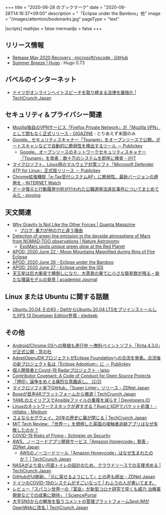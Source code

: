 +++
title = "2020-06-28 のブックマーク"
date =  "2020-06-28T14:16:37+09:00"
description = "「Eclipse under the Bamboo」他"
image = "/images/attention/bookmarks.jpg"
pageType = "text"

[scripts]
  mathjax = false
  mermaidjs = false
+++

## リリース情報

- [Release May 2020 Recovery · microsoft/vscode · GitHub](https://github.com/microsoft/vscode/releases/tag/1.46.1)
- [Summer Breeze | Hugo](https://gohugo.io/news/0.73.0-relnotes/) : Hugo 0.73

## バベルのインターネット

- [ドイツがオンラインヘイトスピーチを取り締まる法律を厳格化  |  TechCrunch Japan](https://jp.techcrunch.com/2020/06/21/2020-06-19-germany-tightens-online-hate-speech-rules-to-make-platforms-send-reports-straight-to-the-feds/)

## セキュリティ＆プライバシー関連

- [Mozilla独自のVPNサービス「Firefox Private Network」が「Mozilla VPN」として間もなく正式リリース - GIGAZINE](https://gigazine.net/news/20200619-firefox-private-network-mozilla-vpn/) : とりあえず米国のみ
- [Google、セキュリティスキャナー「Tsunami」をオープンソースで公開。ポートスキャンなどで自動的に脆弱性を検出するツール － Publickey](https://www.publickey1.jp/blog/20/googletsunami.html)
    - [Google、オープンソースのネットワークセキュリティスキャナー「Tsunami」を発表：数十万のシステムを即座に検査 - ＠IT](https://www.atmarkit.co.jp/ait/articles/2006/26/news120.html)
- [マイクロソフト、Linux用のマルウェア対策ソフト「Microsoft Defender ATP for Linux」正式版リリース － Publickey](https://www.publickey1.jp/blog/20/linuxmicrosoft_defender_atp_for_linux_1.html)
- [Chrome拡張機能「e-Tax受付システムAP」に脆弱性、最新バージョンの適用を - INTERNET Watch](https://internet.watch.impress.co.jp/docs/news/1261386.html)
- [データ復元と行動履歴分析が行われた公職選挙法違反事件についてまとめてみた - piyolog](https://piyolog.hatenadiary.jp/entry/2020/06/26/055151)

## 天文関連

- [Why Gravity Is Not Like the Other Forces | Quanta Magazine](https://www.quantamagazine.org/why-gravity-is-not-like-the-other-forces-20200615/)
    - [ブログ: 重力が他の力と違う理由](https://okuranagaimo.blogspot.com/2020/06/blog-post_21.html)
- [Detection of green line emission in the dayside atmosphere of Mars from NOMAD-TGO observations | Nature Astronomy](https://www.nature.com/articles/s41550-020-1123-2?error=cookies_not_supported&code=28c3b9f8-6442-4faa-a251-a2daa58b0cd2)
    - [ExoMars spots unique green glow at the Red Planet](https://phys.org/news/2020-06-exomars-unique-green-red-planet.html#lightbox)
- [APOD: 2020 June 22 - Moon Mountains Magnified during Ring of Fire Eclipse](https://apod.nasa.gov/apod/ap200622.html)
- [APOD: 2020 June 26 - Eclipse under the Bamboo](https://apod.nasa.gov/apod/ap200626.html)
- [APOD: 2020 June 27 - Eclipse under the ISS](https://apod.nasa.gov/apod/ap200627.html)
- [天王星は巨大衝突で横倒しになり、大蒸発の果てに小さな衛星群が残る – 新たな理論モデルの発見 | academist Journal](https://academist-cf.com/journal/?p=13167)

## Linux または Ubuntu に関する話題

- [Ubuntu 20.04 その93 - DellからUbuntu 20.04 LTSをプリインストールしたXPS 13 Developer Edition登場 - kledgeb](https://kledgeb.blogspot.com/2020/06/ubuntu-2004-93-dellubuntu-2004-ltsxps.html)

## その他

- [Android/Chrome OSへの移植も進行中 ～無料ペイントソフト「Krita 4.3.0」が正式公開 - 窓の杜](https://forest.watch.impress.co.jp/docs/news/1260423.html)
- [AdoptOpenJDKプロジェクトがEclipse Foundationへの合流を発表。合流後の新プロジェクト名は「Eclipse Adoptium」に － Publickey](https://www.publickey1.jp/blog/20/adoptopenjdkeclipse_foundationeclipse_adoptium.html)
- [個人開発者とCovid-19 Radarプロジェクト - laiso](https://lai.so/entry/2020/06/22/covid-19radar-and-me)
- [Contributor Covenant: A Code of Conduct for Open Source Projects](https://www.contributor-covenant.org/)
- [「押印」論争をめぐる痛烈な意趣返し。 (2/2)](https://blogos.com/article/466167/?p=2)
- [マイクロソフト傘下GitHub、「Super Linter」リリース - ZDNet Japan](https://japan.zdnet.com/article/35155628/)
- [Boseが音声ARプラットフォームから撤退  |  TechCrunch Japan](https://jp.techcrunch.com/2020/06/22/2020-06-17-bose-calling-it-quits-on-ar-report-says/)
- [YAMLのエイリアスでAnsibleファイルの重複を減らす | Developers.IO](https://dev.classmethod.jp/articles/refactoring_ansible_yaml_using_alias_and_anchor/)
- [Linuxのネットワークスタックが遅すぎる？RustとXDPでパケット処理！ - nttlabs - Medium](https://medium.com/nttlabs/afxdp-with-rust-4b24f905c41c)
- [さよならセグウェイ、20年の歴史に幕が閉じる  |  TechCrunch Japan](https://jp.techcrunch.com/2020/06/24/2020-06-23-say-so-long-to-the-original-segway/)
- [MIT Tech Review: 「世界一」を標榜した英国の接触者追跡アプリはなぜ失敗したのか？](https://www.technologyreview.jp/s/209916/the-uks-contact-tracing-app-fiasco-is-a-masterclass-in-mismanagement/)
- [COVID-19 Risks of Flying - Schneier on Security](https://www.schneier.com/blog/archives/2020/06/covid_risks_of_.html)
- [AWS、ノーコードアプリ開発サービス「Amazon Honeycode」発表 - ZDNet Japan](https://japan.zdnet.com/article/35155837/)
    - [AWSのノーコードツール「Amazon Honeycode」はなぜ生まれたのか？  |  TechCrunch Japan](https://jp.techcrunch.com/2020/06/25/2020-06-24-why-aws-built-a-no-code-tool/)
- [NASAがより良い月面トイレの設計のため、クラウドソースでの支援求める  |  TechCrunch Japan](https://jp.techcrunch.com/2020/06/26/2020-06-26-nasa-seeks-crowdsourced-help-designing-a-better-moon-toilet/)
- [GitHubがUI刷新、「元に戻せるようにして」との声も続出 - ZDNet Japan](https://japan.zdnet.com/article/35155908/)
- [ドイツのCOVID-19のシステムがすごいなって | わふうの人が書いてます。](https://blog.reinforce-lab.com/2020/06/25/deutsche-covid19-app/)
- [レビュー「スパコン世界一の『富岳』が新型コロナ研究で早くも威力 治療薬開発などでの成果に期待」 | SciencePortal](https://scienceportal.jst.go.jp/news/newsflash_review/review/2020/06/20200626_01.html)
- [大手SNSからの解放を狙うコメントの管理プラットフォームSpot.IMがOpenWebに改名  |  TechCrunch Japan](https://jp.techcrunch.com/2020/06/27/2020-06-26-spot-im-openweb/)
